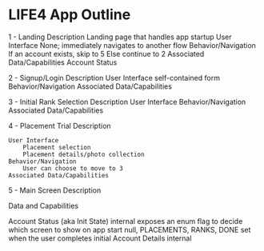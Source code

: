 # LIFE4 App Outline

1 - Landing
    Description
        Landing page that handles app startup
    User Interface
        None; immediately navigates to another flow
    Behavior/Navigation
        If an account exists, skip to 5
        Else continue to 2
    Associated Data/Capabilities
        Account Status

2 - Signup/Login
    Description
    User Interface
        self-contained form
    Behavior/Navigation
    Associated Data/Capabilities

3 - Initial Rank Selection
    Description
    User Interface
    Behavior/Navigation
    Associated Data/Capabilities

4 - Placement Trial
    Description

    User Interface
        Placement selection
        Placement details/photo collection
    Behavior/Navigation
        User can choose to move to 3
    Associated Data/Capabilities

5 - Main Screen
    Description





Data and Capabilities

Account Status (aka Init State)
    internal
    exposes an enum flag to decide which screen to show on app start
        null, PLACEMENTS, RANKS, DONE
    set when the user completes initial 
Account Details
    internal
